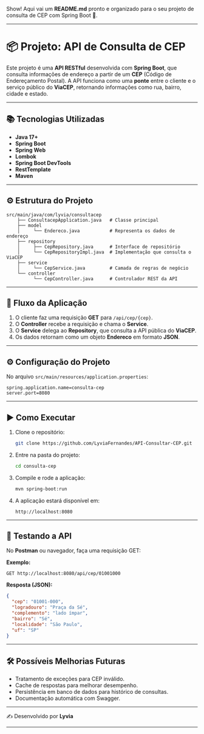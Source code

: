 Show! Aqui vai um **README.md** pronto e organizado para o seu projeto de consulta de CEP com Spring Boot 🚀.

---

# 📦 Projeto: API de Consulta de CEP

Este projeto é uma **API RESTful** desenvolvida com **Spring Boot**, que consulta informações de endereço a partir de um **CEP** (Código de Endereçamento Postal).
A API funciona como uma **ponte** entre o cliente e o serviço público do **ViaCEP**, retornando informações como rua, bairro, cidade e estado.

---

## 📚 Tecnologias Utilizadas

* **Java 17+**
* **Spring Boot**
* **Spring Web**
* **Lombok**
* **Spring Boot DevTools**
* **RestTemplate**
* **Maven**

---

## ⚙️ Estrutura do Projeto

```
src/main/java/com/lyvia/consultacep
    ├── ConsultacepApplication.java   # Classe principal
    ├── model
    │     └── Endereco.java           # Representa os dados de endereço
    ├── repository
    │     ├── CepRepository.java      # Interface de repositório
    │     └── CepRepositoryImpl.java  # Implementação que consulta o ViaCEP
    ├── service
    │     └── CepService.java         # Camada de regras de negócio
    └── controller
          └── CepController.java      # Controlador REST da API
```

---

## 🔑 Fluxo da Aplicação

1. O cliente faz uma requisição **GET** para `/api/cep/{cep}`.
2. O **Controller** recebe a requisição e chama o **Service**.
3. O **Service** delega ao **Repository**, que consulta a API pública do **ViaCEP**.
4. Os dados retornam como um objeto **Endereco** em formato **JSON**.

---

## ⚙️ Configuração do Projeto

No arquivo `src/main/resources/application.properties`:

```properties
spring.application.name=consulta-cep
server.port=8080
```

---

## ▶️ Como Executar

1. Clone o repositório:

   ```bash
   git clone https://github.com/LyviaFernandes/API-Consultar-CEP.git
   ```
2. Entre na pasta do projeto:

   ```bash
   cd consulta-cep
   ```
3. Compile e rode a aplicação:

   ```bash
   mvn spring-boot:run
   ```
4. A aplicação estará disponível em:

   ```
   http://localhost:8080
   ```

---

## 📮 Testando a API

No **Postman** ou navegador, faça uma requisição GET:

**Exemplo:**

```
GET http://localhost:8080/api/cep/01001000
```

**Resposta (JSON):**

```json
{
  "cep": "01001-000",
  "logradouro": "Praça da Sé",
  "complemento": "lado ímpar",
  "bairro": "Sé",
  "localidade": "São Paulo",
  "uf": "SP"
}
```

---

## 🛠️ Possíveis Melhorias Futuras

* Tratamento de exceções para CEP inválido.
* Cache de respostas para melhorar desempenho.
* Persistência em banco de dados para histórico de consultas.
* Documentação automática com Swagger.

---

✍️ Desenvolvido por **Lyvia**

---
